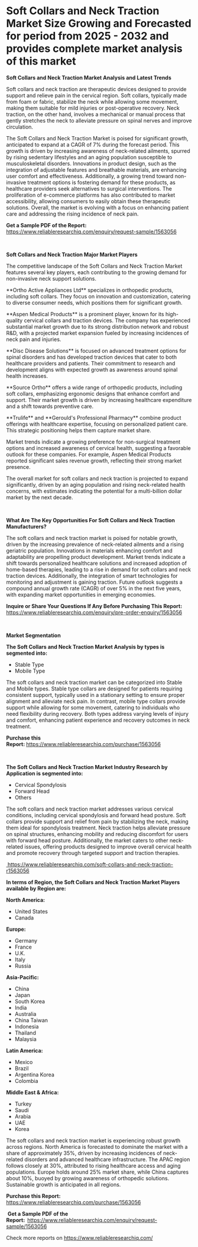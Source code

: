 <p><h1>Soft Collars and Neck Traction Market Size Growing and Forecasted for period from 2025 - 2032 and provides complete market analysis of this market</h1></p><p><strong>Soft Collars and Neck Traction Market Analysis and Latest Trends</strong></p>
<p><p>Soft collars and neck traction are therapeutic devices designed to provide support and relieve pain in the cervical region. Soft collars, typically made from foam or fabric, stabilize the neck while allowing some movement, making them suitable for mild injuries or post-operative recovery. Neck traction, on the other hand, involves a mechanical or manual process that gently stretches the neck to alleviate pressure on spinal nerves and improve circulation.</p><p>The Soft Collars and Neck Traction Market is poised for significant growth, anticipated to expand at a CAGR of 7% during the forecast period. This growth is driven by increasing awareness of neck-related ailments, spurred by rising sedentary lifestyles and an aging population susceptible to musculoskeletal disorders. Innovations in product design, such as the integration of adjustable features and breathable materials, are enhancing user comfort and effectiveness. Additionally, a growing trend toward non-invasive treatment options is fostering demand for these products, as healthcare providers seek alternatives to surgical interventions. The proliferation of e-commerce platforms has also contributed to market accessibility, allowing consumers to easily obtain these therapeutic solutions. Overall, the market is evolving with a focus on enhancing patient care and addressing the rising incidence of neck pain.</p></p>
<p><strong>Get a Sample PDF of the Report:&nbsp;</strong> <a href="https://www.reliableresearchiq.com/enquiry/request-sample/1563056?utm_campaign=1743&utm_medium=2&utm_source=Github&utm_content=ia&utm_term=04032025&utm_id=soft-collars-and-neck-traction">https://www.reliableresearchiq.com/enquiry/request-sample/1563056</a></p>
<p>&nbsp;</p>
<p><strong>Soft Collars and Neck Traction Major Market Players</strong></p>
<p><p>The competitive landscape of the Soft Collars and Neck Traction Market features several key players, each contributing to the growing demand for non-invasive neck support solutions.</p><p>**Ortho Active Appliances Ltd** specializes in orthopedic products, including soft collars. They focus on innovation and customization, catering to diverse consumer needs, which positions them for significant growth.</p><p>**Aspen Medical Products** is a prominent player, known for its high-quality cervical collars and traction devices. The company has experienced substantial market growth due to its strong distribution network and robust R&D, with a projected market expansion fueled by increasing incidences of neck pain and injuries.</p><p>**Disc Disease Solutions** is focused on advanced treatment options for spinal disorders and has developed traction devices that cater to both healthcare providers and patients. Their commitment to research and development aligns with expected growth as awareness around spinal health increases.</p><p>**Source Ortho** offers a wide range of orthopedic products, including soft collars, emphasizing ergonomic designs that enhance comfort and support. Their market growth is driven by increasing healthcare expenditure and a shift towards preventive care.</p><p>**Trulife** and **Gerould's Professional Pharmacy** combine product offerings with healthcare expertise, focusing on personalized patient care. This strategic positioning helps them capture market share.</p><p>Market trends indicate a growing preference for non-surgical treatment options and increased awareness of cervical health, suggesting a favorable outlook for these companies. For example, Aspen Medical Products reported significant sales revenue growth, reflecting their strong market presence.</p><p>The overall market for soft collars and neck traction is projected to expand significantly, driven by an aging population and rising neck-related health concerns, with estimates indicating the potential for a multi-billion dollar market by the next decade.</p></p>
<p>&nbsp;</p>
<p><strong>What Are The Key Opportunities For Soft Collars and Neck Traction Manufacturers?</strong></p>
<p><p>The soft collars and neck traction market is poised for notable growth, driven by the increasing prevalence of neck-related ailments and a rising geriatric population. Innovations in materials enhancing comfort and adaptability are propelling product development. Market trends indicate a shift towards personalized healthcare solutions and increased adoption of home-based therapies, leading to a rise in demand for soft collars and neck traction devices. Additionally, the integration of smart technologies for monitoring and adjustment is gaining traction. Future outlook suggests a compound annual growth rate (CAGR) of over 5% in the next five years, with expanding market opportunities in emerging economies.</p></p>
<p><strong>Inquire or Share Your Questions If Any Before Purchasing This Report:</strong> <a href="https://www.reliableresearchiq.com/enquiry/pre-order-enquiry/1563056?utm_campaign=1743&utm_medium=2&utm_source=Github&utm_content=ia&utm_term=04032025&utm_id=soft-collars-and-neck-traction">https://www.reliableresearchiq.com/enquiry/pre-order-enquiry/1563056</a></p>
<p>&nbsp;</p>
<p><strong>Market Segmentation</strong></p>
<p><strong>The Soft Collars and Neck Traction Market Analysis by types is segmented into:</strong></p>
<p><ul><li>Stable Type</li><li>Mobile Type</li></ul></p>
<p><p>The soft collars and neck traction market can be categorized into Stable and Mobile types. Stable type collars are designed for patients requiring consistent support, typically used in a stationary setting to ensure proper alignment and alleviate neck pain. In contrast, mobile type collars provide support while allowing for some movement, catering to individuals who need flexibility during recovery. Both types address varying levels of injury and comfort, enhancing patient experience and recovery outcomes in neck treatment.</p></p>
<p><strong>Purchase this Report:&nbsp;</strong><a href="https://www.reliableresearchiq.com/purchase/1563056?utm_campaign=1743&utm_medium=2&utm_source=Github&utm_content=ia&utm_term=04032025&utm_id=soft-collars-and-neck-traction">https://www.reliableresearchiq.com/purchase/1563056</a></p>
<p>&nbsp;</p>
<p><strong>The Soft Collars and Neck Traction Market Industry Research by Application is segmented into:</strong></p>
<p><ul><li>Cervical Spondylosis</li><li>Forward Head</li><li>Others</li></ul></p>
<p><p>The soft collars and neck traction market addresses various cervical conditions, including cervical spondylosis and forward head posture. Soft collars provide support and relief from pain by stabilizing the neck, making them ideal for spondylosis treatment. Neck traction helps alleviate pressure on spinal structures, enhancing mobility and reducing discomfort for users with forward head posture. Additionally, the market caters to other neck-related issues, offering products designed to improve overall cervical health and promote recovery through targeted support and traction therapies.</p></p>
<p><a href="https://www.reliableresearchiq.com/soft-collars-and-neck-traction-r1563056?utm_campaign=1743&utm_medium=2&utm_source=Github&utm_content=ia&utm_term=04032025&utm_id=soft-collars-and-neck-traction">&nbsp;https://www.reliableresearchiq.com/soft-collars-and-neck-traction-r1563056</a></p>
<p><strong>In terms of Region, the Soft Collars and Neck Traction Market Players available by Region are:</strong></p>
<p>
    <p> <strong> North America: </strong>
        <ul>
            <li>United States</li>
            <li>Canada</li>
        </ul>
        </p> 
    <p> <strong> Europe: </strong>
        <ul>
            <li>Germany</li>
            <li>France</li>
            <li>U.K.</li>
            <li>Italy</li>
            <li>Russia</li>
        </ul>
        </p> 
    <p> <strong> Asia-Pacific: </strong>
        <ul>
            <li>China</li>
            <li>Japan</li>
            <li>South Korea</li>
            <li>India</li>
            <li>Australia</li>
            <li>China Taiwan</li>
            <li>Indonesia</li>
            <li>Thailand</li>
            <li>Malaysia</li>
        </ul>
        </p> 
    <p> <strong> Latin America: </strong>
        <ul>
            <li>Mexico</li>
            <li>Brazil</li>
            <li>Argentina Korea</li>
            <li>Colombia</li>
        </ul>
        </p> 
    <p> <strong> Middle East & Africa: </strong>
        <ul>
            <li>Turkey</li>
            <li>Saudi</li>
            <li>Arabia</li>
            <li>UAE</li>
            <li>Korea</li>
        </ul>
    </p>
    </p>
<p><p>The soft collars and neck traction market is experiencing robust growth across regions. North America is forecasted to dominate the market with a share of approximately 35%, driven by increasing incidences of neck-related disorders and advanced healthcare infrastructure. The APAC region follows closely at 30%, attributed to rising healthcare access and aging populations. Europe holds around 25% market share, while China captures about 10%, buoyed by growing awareness of orthopedic solutions. Sustainable growth is anticipated in all regions.</p></p>
<p><strong>Purchase this Report: </strong><a href="https://www.reliableresearchiq.com/purchase/1563056?utm_campaign=1743&utm_medium=2&utm_source=Github&utm_content=ia&utm_term=04032025&utm_id=soft-collars-and-neck-traction">https://www.reliableresearchiq.com/purchase/1563056</a></p>
<p>&nbsp;<strong>Get a Sample PDF of the Report:&nbsp;&nbsp;</strong><a href="https://www.reliableresearchiq.com/enquiry/request-sample/1563056?utm_campaign=1743&utm_medium=2&utm_source=Github&utm_content=ia&utm_term=04032025&utm_id=soft-collars-and-neck-traction">https://www.reliableresearchiq.com/enquiry/request-sample/1563056</a></p>
<p><strong></strong></p>
<p>Check more reports on <a href="https://www.reliableresearchiq.com/?utm_campaign=1743&utm_medium=2&utm_source=Github&utm_content=ia&utm_term=04032025&utm_id=soft-collars-and-neck-traction">https://www.reliableresearchiq.com/</a></p>